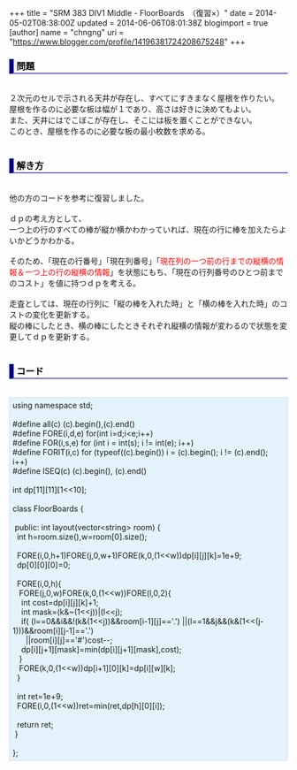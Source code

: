 +++
title = "SRM 383 DIV1 Middle - FloorBoards　（復習×）"
date = 2014-05-02T08:38:00Z
updated = 2014-06-06T08:01:38Z
blogimport = true 
[author]
	name = "chngng"
	uri = "https://www.blogger.com/profile/14196381724208675248"
+++

<div dir="ltr" style="text-align: left;" trbidi="on"><h3 style="border-bottom: 2px solid slateblue; border-left: 8px solid navy; color: black; padding: 0px 0px 1px 5px;">問題 </h3><br />２次元のセルで示される天井が存在し、すべてにすきまなく屋根を作りたい。<br />屋根を作るのに必要な板は幅が１であり、高さは好きに決めてもよい。<br />また、天井にはでこぼこが存在し、そこには板を置くことができない。<br />このとき、屋根を作るのに必要な板の最小枚数を求める。<br /><br /><h3 style="border-bottom: 2px solid slateblue; border-left: 8px solid navy; color: black; padding: 0px 0px 1px 5px;">解き方 </h3><br />他の方のコードを参考に復習しました。<br /><br />ｄｐの考え方として、<br />一つ上の行のすべての棒が縦か横かわかっていれば、現在の行に棒を加えたらよいかどうかわかる。<br /><br />そのため、「現在の行番号」「現在列番号」「<span style="color: red;">現在列の一つ前の行までの縦横の情報＆一つ上の行の縦横の情報</span>」を状態にもち、「現在の行列番号のひとつ前までのコスト」を値に持つｄｐを考える。<br /><br />走査としては、現在の行列に「縦の棒を入れた時」と「横の棒を入れた時」のコストの変化を更新する。<br />縦の棒にしたとき、横の棒にしたときそれぞれ縦横の情報が変わるので状態を変更してｄｐを更新する。<br /><br /><h3 style="border-bottom: 2px solid slateblue; border-left: 8px solid navy; color: black; padding: 0px 0px 1px 5px;">コード </h3><br /><div style="background-color: #e3f2fb; border: 1px dotted #CCCCCC; padding: 5px;">using namespace std;<br /><br />#define all(c) (c).begin(),(c).end()<br />#define FORE(i,d,e) for(int i=d;i&lt;e;i++)<br />#define FOR(i,s,e) for (int i = int(s); i != int(e); i++)<br />#define FORIT(i,c) for (typeof((c).begin()) i = (c).begin(); i != (c).end(); i++)<br />#define ISEQ(c) (c).begin(), (c).end()<br /><br />int dp[11][11][1&lt;&lt;10];<br /><br />class FloorBoards {<br /><br /><span class="Apple-tab-span" style="white-space: pre;"> </span>public: int layout(vector&lt;string&gt; room) {<br /><span class="Apple-tab-span" style="white-space: pre;">  </span>int h=room.size(),w=room[0].size();<br /><br /><span class="Apple-tab-span" style="white-space: pre;">  </span>FORE(i,0,h+1)FORE(j,0,w+1)FORE(k,0,(1&lt;&lt;w))dp[i][j][k]=1e+9;<br /><span class="Apple-tab-span" style="white-space: pre;">  </span>dp[0][0][0]=0;<br /><br /><span class="Apple-tab-span" style="white-space: pre;">  </span>FORE(i,0,h){<br /><span class="Apple-tab-span" style="white-space: pre;">   </span>FORE(j,0,w)FORE(k,0,(1&lt;&lt;w))FORE(l,0,2){<br /><span class="Apple-tab-span" style="white-space: pre;">    </span>int cost=dp[i][j][k]+1;<br /><span class="Apple-tab-span" style="white-space: pre;">    </span>int mask=(k&amp;~(1&lt;&lt;j))|(l&lt;&lt;j);<br /><span class="Apple-tab-span" style="white-space: pre;">    </span>if( (l==0&amp;&amp;i&amp;&amp;!(k&amp;(1&lt;&lt;j))&amp;&amp;room[i-1][j]=='.') ||(l==1&amp;&amp;j&amp;&amp;(k&amp;(1&lt;&lt;(j-1)))&amp;&amp;room[i][j-1]=='.')<br /><span class="Apple-tab-span" style="white-space: pre;">      </span>||room[i][j]=='#')cost--;<br /><span class="Apple-tab-span" style="white-space: pre;">    </span>dp[i][j+1][mask]=min(dp[i][j+1][mask],cost);<br /><span class="Apple-tab-span" style="white-space: pre;">   </span>}<br /><span class="Apple-tab-span" style="white-space: pre;">   </span>FORE(k,0,(1&lt;&lt;w))dp[i+1][0][k]=dp[i][w][k];<br /><span class="Apple-tab-span" style="white-space: pre;">  </span>}<br /><br /><span class="Apple-tab-span" style="white-space: pre;">  </span>int ret=1e+9;<br /><span class="Apple-tab-span" style="white-space: pre;">  </span>FORE(i,0,(1&lt;&lt;w))ret=min(ret,dp[h][0][i]);<br /><br /><span class="Apple-tab-span" style="white-space: pre;">  </span>return ret;<br /><span class="Apple-tab-span" style="white-space: pre;"> </span>}<br /><br />};</div></div>
